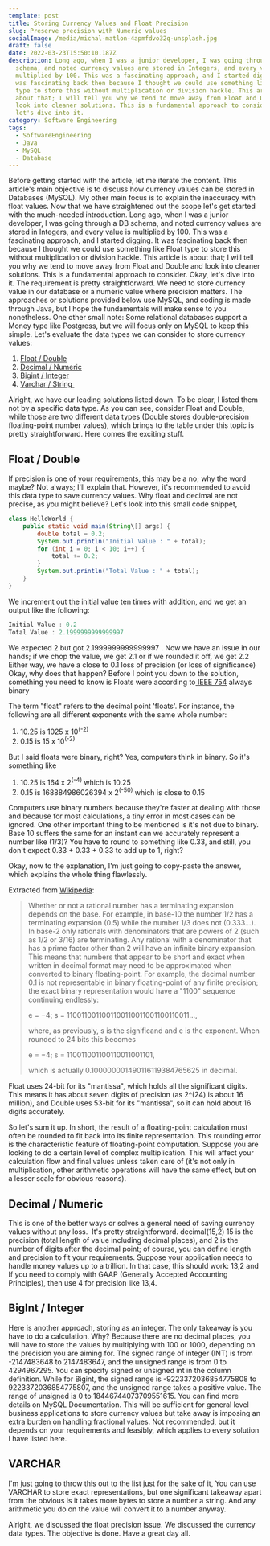 ```yaml
---
template: post
title: Storing Currency Values and Float Precision
slug: Preserve precision with Numeric values
socialImage: /media/michal-matlon-4apmfdvo32q-unsplash.jpg
draft: false
date: 2022-03-23T15:50:10.187Z
description: Long ago, when I was a junior developer, I was going through a DB
  schema, and noted currency values are stored in Integers, and every value is
  multiplied by 100. This was a fascinating approach, and I started digging. It
  was fascinating back then because I thought we could use something like Float
  type to store this without multiplication or division hackle. This article is
  about that; I will tell you why we tend to move away from Float and Double and
  look into cleaner solutions. This is a fundamental approach to consider. Okay,
  let's dive into it.
category: Software Engineering
tags:
  - SoftwareEngineering
  - Java
  - MySQL
  - Database
---
```

Before getting started with the article, let me iterate the content. This article's main objective is to discuss how currency values can be stored in Databases (MySQL). My other main focus is to explain the inaccuracy with float values. Now that we have straightened out the scope let's get started with the much-needed introduction.
Long ago, when I was a junior developer, I was going through a DB schema, and noted currency values are stored in Integers, and every value is multiplied by 100. This was a fascinating approach, and I started digging. It was fascinating back then because I thought we could use something like Float type to store this without multiplication or division hackle. This article is about that; I will tell you why we tend to move away from Float and Double and look into cleaner solutions. This is a fundamental approach to consider. Okay, let's dive into it.
The requirement is pretty straightforward. We need to store currency value in our database or a numeric value where precision matters. The approaches or solutions provided below use MySQL, and coding is made through Java, but I hope the fundamentals will make sense to you nonetheless. One other small note: Some relational databases support a Money type like Postgress, but we will focus only on MySQL to keep this simple.
Let's evaluate the data types we can consider to store currency values:

1. [Float / Double](https://dev.mysql.com/doc/refman/8.0/en/floating-point-types.html)
2. [Decimal / Numeric](https://dev.mysql.com/doc/refman/8.0/en/fixed-point-types.html)
3. [Bigint / Integer](https://dev.mysql.com/doc/refman/8.0/en/integer-types.html)
4. [Varchar / String ](https://dev.mysql.com/doc/refman/8.0/en/char.html)

Alright, we have our leading solutions listed down. To be clear, I listed them not by a specific data type. As you can see, consider Float and Double, while those are two different data types (Double stores double-precision floating-point number values), which brings to the table under this topic is pretty straightforward. Here comes the exciting stuff.

## Float / Double

If precision is one of your requirements, this may be a no; why the word maybe? Not always; I'll explain that. However, it's recommended to avoid this data type to save currency values. Why float and decimal are not precise, as you might believe?
Let's look into this small code snippet,

```java
class HelloWorld {
    public static void main(String\[] args) {
        double total = 0.2;
        System.out.println("Initial Value : " + total);
        for (int i = 0; i < 10; i++) {
            total += 0.2;
        }
        System.out.println("Total Value : " + total);
    }
}
```

We increment out the initial value ten times with addition, and we get an output like the following:

```java
Initial Value : 0.2
Total Value : 2.1999999999999997
```

We expected 2 but got 2.1999999999999997 . Now we have an issue in our hands; if we chop the value, we get 2.1 or if we rounded it off, we get 2.2 Either way, we have a close to 0.1 loss of precision (or loss of significance)
Okay, why does that happen? Before I point you down to the solution, something you need to know is
Floats were according to[ IEEE 754](https://en.wikipedia.org/wiki/IEEE_754) always binary

The term "float" refers to the decimal point 'floats'. For instance, the following are all different exponents with the same whole number:

1. 10.25 is 1025 x 10<sup>(-2)</sup>
2. 0.15 is 15 x 10<sup>(-2)</sup>

But I said floats were binary, right? Yes, computers think in binary. So it's something like

1. 10.25 is 164 x 2<sup>(-4)</sup> which is 10.25
2. 0.15 is 168884986026394 x 2<sup>(-50)</sup> which is close to 0.15

Computers use binary numbers because they're faster at dealing with those and because for most calculations, a tiny error in most cases can be ignored. One other important thing to be mentioned is it's not due to binary. Base 10 suffers the same for an instant can we accurately represent a number like (1/3)? You have to round to something like 0.33, and still, you don't expect 0.33 + 0.33 + 0.33 to add up to 1, right?

Okay, now to the explanation, I'm just going to copy-paste the answer, which explains the whole thing flawlessly.

Extracted from [Wikipedia](https://en.wikipedia.org/wiki/Floating-point_arithmetic#Representable_numbers.2C_conversion_and_rounding):

> Whether or not a rational number has a terminating expansion depends on the base. For example, in base-10 the number 1/2 has a terminating expansion (0.5) while the number 1/3 does not (0.333…). In base-2 only rationals with denominators that are powers of 2 (such as 1/2 or 3/16) are terminating. Any rational with a denominator that has a prime factor other than 2 will have an infinite binary expansion. This means that numbers that appear to be short and exact when written in decimal format may need to be approximated when converted to binary floating-point. For example, the decimal number 0.1 is not representable in binary floating-point of any finite precision; the exact binary representation would have a "1100" sequence continuing endlessly:
>
>  e = −4; s = 1100110011001100110011001100110011…,
>
>  where, as previously, s is the significand and e is the exponent. When rounded to 24 bits this becomes
>
>  e = −4; s = 110011001100110011001101,
>
>  which is actually 0.100000001490116119384765625 in decimal.

   Float uses 24-bit for its "mantissa", which holds all the significant digits. This means it has about seven digits of precision (as 2^(24) is about 16 million), and Double uses 53-bit for its "mantissa", so it can hold about 16 digits accurately.

So let's sum it up. In short, the result of a floating-point calculation must often be rounded to fit back into its finite representation. This rounding error is the characteristic feature of floating-point computation. Suppose you are looking to do a certain level of complex multiplication. This will affect your calculation flow and final values unless taken care of (it's not only in multiplication, other arithmetic operations will have the same effect, but on a lesser scale for obvious reasons). 

## Decimal / Numeric

   This is one of the better ways or solves a general need of saving currency values without any loss. 
   It's pretty straightforward.
   decimal(15,2)
   15 is the precision (total length of value including decimal places), and 2 is the number of digits after the decimal point; of course, you can define length and precision to fit your requirements. Suppose your application needs to handle money values up to a trillion. In that case, this should work: 13,2 and If you need to comply with GAAP (Generally Accepted Accounting Principles), then use 4 for precision like 13,4.

## BigInt / Integer

   Here is another approach, storing as an integer. The only takeaway is you have to do a calculation. Why? Because there are no decimal places, you will have to store the values by multiplying with 100 or 1000, depending on the precision you are aiming for. The signed range of integer (INT) is from -2147483648 to 2147483647, and the unsigned range is from 0 to 4294967295. You can specify signed or unsigned int in the column definition. While for Bigint, the signed range is -9223372036854775808 to 9223372036854775807, and the unsigned range takes a positive value. The range of unsigned is 0 to 18446744073709551615. You can find more details on MySQL Documentation. This will be sufficient for general level business applications to store currency values but take away is imposing an extra burden on handling fractional values. Not recommended, but it depends on your requirements and feasibly, which applies to every solution I have listed here.

## VARCHAR

   I'm just going to throw this out to the list just for the sake of it, You can use VARCHAR to store exact representations, but one significant takeaway apart from the obvious is it takes more bytes to store a number a string. And any arithmetic you do on the value will convert it to a number anyway.

   Alright, we discussed the float precision issue. We discussed the currency data types. The objective is done. Have a great day all.